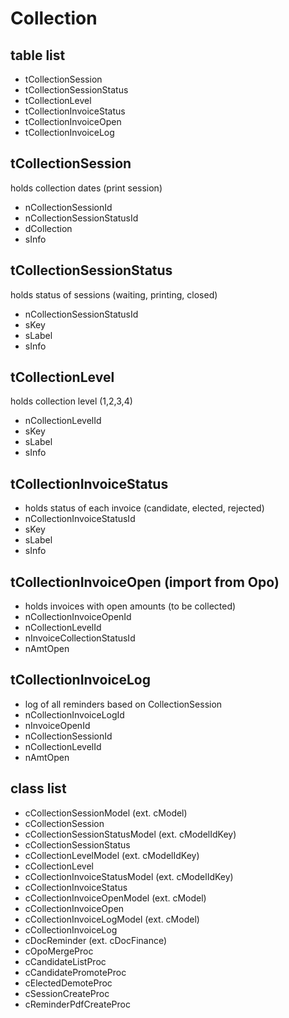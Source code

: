 #   Collection

##  table list
-   tCollectionSession
-   tCollectionSessionStatus
-   tCollectionLevel
-   tCollectionInvoiceStatus
-   tCollectionInvoiceOpen
-   tCollectionInvoiceLog

##  tCollectionSession
holds collection dates (print session)
-   nCollectionSessionId
-   nCollectionSessionStatusId
-   dCollection
-   sInfo

##  tCollectionSessionStatus
holds status of sessions (waiting, printing, closed)
-   nCollectionSessionStatusId
-   sKey
-   sLabel
-   sInfo

##  tCollectionLevel
holds collection level (1,2,3,4)
-   nCollectionLevelId
-   sKey
-   sLabel
-   sInfo

##  tCollectionInvoiceStatus
- holds status of each invoice (candidate, elected, rejected)
-   nCollectionInvoiceStatusId
-   sKey
-   sLabel
-   sInfo

##  tCollectionInvoiceOpen (import from Opo)
- holds invoices with open amounts (to be collected)
-   nCollectionInvoiceOpenId
-   nCollectionLevelId
-   nInvoiceCollectionStatusId
-   nAmtOpen

##  tCollectionInvoiceLog
- log of all reminders based on CollectionSession
-   nCollectionInvoiceLogId
-   nInvoiceOpenId
-   nCollectionSessionId
-   nCollectionLevelId
-   nAmtOpen

##  class list
-   cCollectionSessionModel (ext. cModel)
-   cCollectionSession
-   cCollectionSessionStatusModel (ext. cModelIdKey)
-   cCollectionSessionStatus
-   cCollectionLevelModel (ext. cModelIdKey)
-   cCollectionLevel
-   cCollectionInvoiceStatusModel (ext. cModelIdKey)
-   cCollectionInvoiceStatus
-   cCollectionInvoiceOpenModel (ext. cModel)
-   cCollectionInvoiceOpen
-   cCollectionInvoiceLogModel (ext. cModel)
-   cCollectionInvoiceLog
-   cDocReminder (ext. cDocFinance)
-   cOpoMergeProc
-   cCandidateListProc
-   cCandidatePromoteProc
-   cElectedDemoteProc
-   cSessionCreateProc
-   cReminderPdfCreateProc
